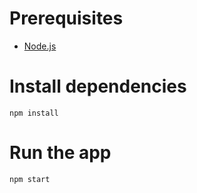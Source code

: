 # Prerequisites

-   [Node.js](https://nodejs.org/en/)

# Install dependencies

```
npm install
```

# Run the app

```
npm start
```
